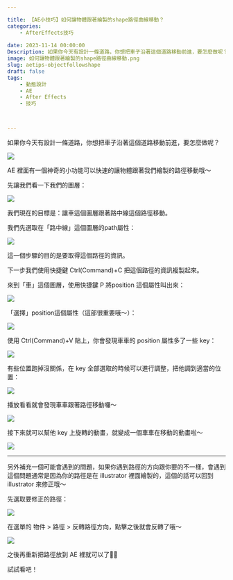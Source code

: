```yaml
---

title: 【AE小技巧】如何讓物體跟著繪製的shape路徑曲線移動？
categories:
    - AfterEffects技巧
    
date: 2023-11-14 00:00:00
Description: 如果你今天有設計一條道路，你想把車子沿著這個道路移動前進，要怎麼做呢？
image: 如何讓物體跟著繪製的shape路徑曲線移動.png
slug: aetips-objectfollowshape
draft: false
tags:
    - 動態設計
    - AE
    - After Effects
    - 技巧



---
```



如果你今天有設計一條道路，你想把車子沿著這個道路移動前進，要怎麼做呢？

![](/F25DDABB-5C27-47EA-8511-2827DB659062.png)

AE 裡面有一個神奇的小功能可以快速的讓物體跟著我們繪製的路徑移動哦～

先讓我們看一下我們的圖層： 

![](/3F771B63-0C9B-4D39-BA04-543FCDC012FF.png)

我們現在的目標是：讓車這個圖層跟著路中線這個路徑移動。

我們先選取在「路中線」這個圖層的path屬性：

![](/4635DDEF-8A6C-4A28-BAC0-253E193E54B8.png)

這一個步驟的目的是要取得這個路徑的資訊。

下一步我們使用快捷鍵 Ctrl(Command)+C 把這個路徑的資訊複製起來。

來到「車」這個圖層，使用快捷鍵 P 將position 這個屬性叫出來：

![](/4B58ED62-85C2-4CC9-9F36-160915C25973.png)

「選擇」position這個屬性（這部很重要哦～）：

![](/2FEAB7CB-C8AE-4195-9447-5FF42E317F41.png)

使用 Ctrl(Command)+V 貼上，你會發現車車的 position 屬性多了一些 key：

![](/BBD26858-86D0-46D4-8C4E-6A30DE2FC705.png)

有些位置跑掉沒關係，在 key 全部選取的時候可以進行調整，把他調到適當的位置：

![](/9817BD0B-91EE-4EDD-970F-61DE69649AE5.png)

播放看看就會發現車車跟著路徑移動囉～

![](/project%20folder%201.gif)

接下來就可以幫他 key 上旋轉的動畫，就變成一個車車在移動的動畫啦～

![](/project%20folder%202.gif)

---

另外補充一個可能會遇到的問題，如果你遇到路徑的方向跟你要的不一樣，會遇到這個問題通常是因為你的路徑是在 illustrator 裡面繪製的，這個的話可以回到 illustrator 來修正哦～

先選取要修正的路徑：

![](/A76DAA74-1F1E-4DF8-9FBF-8ABAD5D042B7.png)

在選單的 物件 > 路徑 > 反轉路徑方向，點擊之後就會反轉了哦～

![](/AD76BE0E-02E6-47B9-BA10-4CE30958BF7F.png)

之後再重新把路徑放到 AE 裡就可以了👍🏻️

試試看吧！